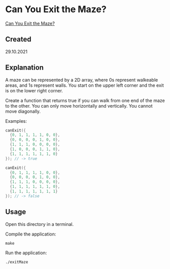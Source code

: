 # Can You Exit the Maze?
[Can You Exit the Maze?](https://edabit.com/challenge/PR5D7Lp42FGtE5tqD)

## Created
29.10.2021

## Explanation
A maze can be represented by a 2D array, where 0s represent walkeable areas, and 1s represent walls. You start on the upper left corner and the exit is on the lower right corner.

Create a function that returns true if you can walk from one end of the maze to the other. You can only move horizontally and vertically. You cannot move diagonally.

Examples:

```c++
canExit({
  {0, 1, 1, 1, 1, 0, 0},
  {0, 0, 0, 0, 1, 0, 0},
  {1, 1, 1, 0, 0, 0, 0},
  {1, 0, 0, 0, 1, 1, 0},
  {1, 1, 1, 1, 1, 1, 0}
}); // -> true

canExit({
  {0, 1, 1, 1, 1, 0, 0},
  {0, 0, 0, 0, 1, 0, 0},
  {1, 1, 1, 0, 0, 0, 0},
  {1, 1, 1, 1, 1, 1, 0},
  {1, 1, 1, 1, 1, 1, 1}
}); // -> false
```

## Usage
Open this directory in a terminal.

Compile the application:

```shell
make
```

Run the application:

```shell
./exitMaze
```

